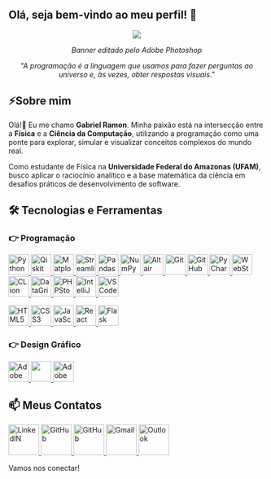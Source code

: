 ## Olá, seja bem-vindo ao meu perfil! 👋
<p align="center">
  <img src="https://github.com/user-attachments/assets/db106837-c620-4ea9-b5a0-ce8e6fc31032"
</p>
<p align="center">
  <em>Banner editado pelo Adobe Photoshop</em>
</p>
<p align="center">
  <em>"A programação é a linguagem que usamos para fazer perguntas ao universo e, às vezes, obter respostas visuais."</em>
</p>

## ⚡Sobre mim

Olá!👋 Eu me chamo **Gabriel Ramon**. Minha paixão está na intersecção entre a **Física** e a **Ciência da Computação**, utilizando a programação como uma ponte para explorar, simular e visualizar conceitos complexos do mundo real.

Como estudante de Física na **Universidade Federal do Amazonas (UFAM)**, busco aplicar o raciocínio analítico e a base matemática da ciência em desafios práticos de desenvolvimento de software.

## 🛠️ Tecnologias e Ferramentas

### 👉 Programação

<p align="left">
  <a href="https://www.python.org" target="_blank" rel="noreferrer">
    <img src="https://cdn.jsdelivr.net/gh/devicons/devicon/icons/python/python-original.svg" alt="Python" width="40" height="40"/>
  </a>
  <a href="https://qiskit.org/" target="_blank" rel="noreferrer">
    <img src="https://cdn.simpleicons.org/qiskit" alt="Qiskit" width="40" height="40"/>
  </a>
  <a href="https://matplotlib.org/" target="_blank" rel="noreferrer">
    <img src="https://cdn.jsdelivr.net/gh/devicons/devicon/icons/matplotlib/matplotlib-original.svg" alt="Matplotlib" width="40" height="40"/>
  </a>
  <a href="https://streamlit.io/" target="_blank" rel="noreferrer">
    <img src="https://cdn.simpleicons.org/streamlit" alt="Streamlit" width="40" height="40"/>
  </a>
  <a href="https://pandas.pydata.org/" target="_blank" rel="noreferrer">
    <img src="https://cdn.jsdelivr.net/gh/devicons/devicon/icons/pandas/pandas-original.svg" alt="Pandas" width="40" height="40"/>
  </a>
  <a href="https://numpy.org/" target="_blank" rel="noreferrer">
    <img src="https://cdn.jsdelivr.net/gh/devicons/devicon/icons/numpy/numpy-original.svg" alt="NumPy" width="40" height="40"/>
  </a>
  <a href="https://altair-viz.github.io/" target="_blank" rel="noreferrer">
    <img src="https://companieslogo.com/img/orig/ALTR-c0246b7f.png?t=1720244490" alt="Altair" width="40" height="40"/>
  </a>
  <a href="https://git-scm.com/" target="_blank" rel="noreferrer">
    <img src="https://cdn.jsdelivr.net/gh/devicons/devicon/icons/git/git-original.svg" alt="Git" width="40" height="40"/>
  </a>
  <a href="https://github.com/" target="_blank" rel="noreferrer">
    <img src="https://cdn.jsdelivr.net/gh/devicons/devicon/icons/github/github-original.svg" alt="GitHub" width="40" height="40"/>
  </a>
  <a href="https://www.jetbrains.com/pt-br/pycharm/" target="_blank" rel="noreferrer">
    <img src="https://cdn.jsdelivr.net/gh/devicons/devicon/icons/pycharm/pycharm-original.svg" alt="PyCharm" width="40" height="40"/>
  </a>
    </a>
    <a href="https://www.jetbrains.com/pt-br/webstorm/" target="_blank" rel="noreferrer">
    <img src="https://upload.wikimedia.org/wikipedia/commons/thumb/c/c0/WebStorm_Icon.svg/2048px-WebStorm_Icon.svg.png" alt="WebStorm" width="40" height="40"/>
  </a>
    <a href="https://www.jetbrains.com/pt-br/clion/" target="_blank" rel="noreferrer">
    <img src="https://upload.wikimedia.org/wikipedia/commons/thumb/6/62/Clion.svg/2048px-Clion.svg.png" alt="CLion" width="40" height="40"/>
  </a>
    <a href="https://www.jetbrains.com/datagrip/" target="_blank" rel="noreferrer">
    <img src="https://upload.wikimedia.org/wikipedia/commons/thumb/c/c9/DataGrip.svg/2048px-DataGrip.svg.png" alt="DataGrip" width="40" height="40"/>
  </a>
    </a>
    <a href="https://www.jetbrains.com/phpstorm/" target="_blank" rel="noreferrer">
    <img src="https://upload.wikimedia.org/wikipedia/commons/thumb/c/c9/PhpStorm_Icon.svg/2048px-PhpStorm_Icon.svg.png" alt="PHPStorm" width="40" height="40"/>
  </a>
    </a>
    <a href="https://www.jetbrains.com/idea/" target="_blank" rel="noreferrer">
    <img src="https://upload.wikimedia.org/wikipedia/commons/thumb/9/9c/IntelliJ_IDEA_Icon.svg/2048px-IntelliJ_IDEA_Icon.svg.png" alt="IntelliJ IDEA" width="40" height="40"/>
  <a href="https://code.visualstudio.com/" target="_blank" rel="noreferrer">
    <img src="https://cdn.jsdelivr.net/gh/devicons/devicon/icons/vscode/vscode-original.svg" alt="VSCode" width="40" height="40"/>
</p>
<p align="left">
  <a href="https://developer.mozilla.org/pt-BR/docs/Web/HTML" target="_blank" rel="noreferrer">
    <img src="https://cdn.simpleicons.org/html5" alt="HTML5" width="40" height="40"/>
  </a>
  <a href="https://developer.mozilla.org/pt-BR/docs/Web/CSS" target="_blank" rel="noreferrer">
    <img src="https://images.icon-icons.com/2415/PNG/512/css_plain_logo_icon_146573.png" alt="CSS3" width="40" height="40"/>
  </a>
  <a href="https://developer.mozilla.org/pt-BR/docs/Web/JavaScript" target="_blank" rel="noreferrer">
    <img src="https://cdn.simpleicons.org/javascript" alt="JavaScript" width="40" height="40"/>
  </a>
  <a href="https://react.dev/" target="_blank" rel="noreferrer">
    <img src="https://cdn.simpleicons.org/react" alt="React" width="40" height="40"/>
  </a>
  <a href="https://flask.palletsprojects.com/" target="_blank" rel="noreferrer">
    <img src="https://cdn.simpleicons.org/flask" alt="Flask" width="40" height="40"/>
  </a>
</p>

### 👉 Design Gráfico

</p>
<p align="left">
  <a href="https://www.adobe.com/br/products/photoshop.html" target="_blank" rel="noreferrer">
    <img src="https://upload.wikimedia.org/wikipedia/commons/thumb/a/af/Adobe_Photoshop_CC_icon.svg/2101px-Adobe_Photoshop_CC_icon.svg.png" alt="Adobe Photoshop" width="40" height="40"/>
  </a>
  <a href="https://www.adobe.com/br/creativecloud/buy/students/illustrator.html" target="_blank" rel="noreferrer">
    <img src="https://upload.wikimedia.org/wikipedia/commons/thumb/f/fb/Adobe_Illustrator_CC_icon.svg/2101px-Adobe_Illustrator_CC_icon.svg.png" width="40" height="40"/>
  </a>
  <a href="https://www.adobe.com/br/products/indesign.html" target="_blank" rel="noreferrer">
    <img src="https://upload.wikimedia.org/wikipedia/commons/thumb/4/48/Adobe_InDesign_CC_icon.svg/1051px-Adobe_InDesign_CC_icon.svg.png" alt="Adobe InDesign" width="40" height="40"/>
  </a>
  
## 📫 Meus Contatos
</p>
<p align="left">
  <a href="https://www.linkedin.com/in/ramonoficial/" target="_blank" rel="noreferrer">
    <img src="https://upload.wikimedia.org/wikipedia/commons/thumb/c/ca/LinkedIn_logo_initials.png/960px-LinkedIn_logo_initials.png" alt="LinkedIN" width="60" height="60"/>
  </a>
  <a href="https://github.com/BieeeLLLTheDeveloper64" target="_blank" rel="noreferrer">
    <img src="https://icones.pro/wp-content/uploads/2021/06/icone-github-violet.png" alt="GitHub" width="60" height="60"/>
  </a>
    <a href="https://www.instagram.com/bieeelllramos/" target="_blank" rel="noreferrer">
    <img src="https://cdn-icons-png.flaticon.com/512/1384/1384063.png" alt="GitHub" width="60" height="60"/>
  </a>
    </a>
    <a href="mailto:gabrielramonsouza20@gmail.com" target="_blank" rel="noreferrer">
    <img src="https://cdn4.iconfinder.com/data/icons/social-media-logos-6/512/112-gmail_email_mail-512.png" alt="Gmail" width="60" height="60"/>
  </a>
    <a href="mailto:gabrielramonsouza20@outlook.com.br" target="_blank" rel="noreferrer">
    <img src="https://upload.wikimedia.org/wikipedia/commons/thumb/9/90/Outlook.com_icon_%282012-2019%29.svg/475px-Outlook.com_icon_%282012-2019%29.svg.png" alt="Outlook" width="60" height="60"/>
  </a>

Vamos nos conectar! 
